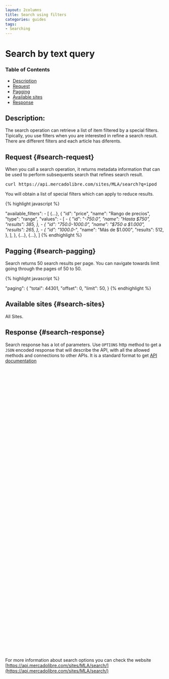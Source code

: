```yaml
---
layout: 2columns
title: Search using filters
categories: guides
tags: 
- Searching
---
```


# Search by text query

### Table of Contents
- [Description](#search-description)
- [Request](#search-request)
- [Pagging](#search-pagging)
- [Available sites](#search-sites)
- [Response](#search-response)

## Description:

The search operation can retrieve a list of item filtered by a special filters. Tipically, you use filters when you are interested in refine a search result. There are different filters and each article has diferents. 


## Request {#search-request}

When you call a search operation, it returns metadata information that can be used to perform subsequents search that refines search result.  

<pre class="terminal">
curl https://api.mercadolibre.com/sites/MLA/search?q=ipod
</pre>

You will obtain a list of special filters which can apply to reduce results.

{% highlight javascript %}

"available_filters": - [
    {...},
    {
      "id": "price",
      "name": "Rango de precios",
      "type": "range",
      "values": - [
        - {
          "id": "*-750.0",
          "name": "Hasta $750",
          "results": 385,
        },
        - {
          "id": "750.0-1000.0",
          "name": "$750 a $1.000",
          "results": 265,
        },
        - {
          "id": "1000.0-*",
          "name": "Más de $1.000",
          "results": 512,
        },
      ],
    },
    {...},
    {...},
  ]
{% endhighlight %}



## Pagging {#search-pagging}

Search returns 50 search results per page. You can navigate towards limit going through the pages of 50 to 50.

{% highlight javascript %}

  "paging": {
    "total": 44301,
    "offset": 0,
    "limit": 50,
  }
{% endhighlight %}


## Available sites {#search-sites}

All Sites. 

## Response {#search-response}

Search response has a lot of parameters. Use <code>OPTIONS</code> http method to get a <code>JSON</code> encoded response that will describe the API, with all the allowed methods and connections to other APIs. It is a standard format to get [API documentation](/design-considerations/#options) 

<iframe id="search_api_embed"
  src="javascript:void(0)"
    scrolling="no"
      frameborder="0"
        width="100%"
          height="900">
</iframe>
<script type="text/javascript">
            document.getElementById('search_api_embed').src ='https://api.mercadolibre.com/sites/MLA/search?category=MLA5726';
</script>


For more information about search options you can check the website [https://api.mercadolibre.com/sites/MLA/search/](https://api.mercadolibre.com/sites/MLA/search/)




